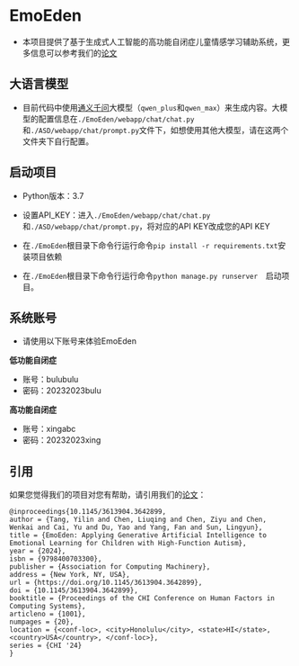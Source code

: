 # EmoEden

- 本项目提供了基于生成式人工智能的高功能自闭症儿童情感学习辅助系统，更多信息可以参考我们的[论文](https://dl.acm.org/doi/abs/10.1145/3613904.3642899)





## 大语言模型

- 目前代码中使用[通义千问](https://help.aliyun.com/zh/dashscope/developer-reference/api-details)大模型（`qwen_plus`和`qwen_max`）来生成内容。大模型的配置信息在`./EmoEden/webapp/chat/chat.py`和`./ASD/webapp/chat/prompt.py`文件下，如想使用其他大模型，请在这两个文件夹下自行配置。



## 启动项目

- Python版本：3.7

- 设置API_KEY：进入`./EmoEden/webapp/chat/chat.py`和`./ASD/webapp/chat/prompt.py`，将对应的API KEY改成您的API KEY

- 在`./EmoEden`根目录下命令行运行命令`pip install -r requirements.txt`安装项目依赖

- 在`./EmoEden`根目录下命令行运行命令`python manage.py runserver  `启动项目。

  

## 系统账号

- 请使用以下账号来体验EmoEden

**低功能自闭症**

- 账号：bulubulu
- 密码：20232023bulu

**高功能自闭症**

- 账号：xingabc
- 密码：20232023xing



## 引用

如果您觉得我们的项目对您有帮助，请引用我们的[论文](https://dl.acm.org/doi/abs/10.1145/3613904.3642899)：

    @inproceedings{10.1145/3613904.3642899,
    author = {Tang, Yilin and Chen, Liuqing and Chen, Ziyu and Chen, Wenkai and Cai, Yu and Du, Yao and Yang, Fan and Sun, Lingyun},
    title = {EmoEden: Applying Generative Artificial Intelligence to Emotional Learning for Children with High-Function Autism},
    year = {2024},
    isbn = {9798400703300},
    publisher = {Association for Computing Machinery},
    address = {New York, NY, USA},
    url = {https://doi.org/10.1145/3613904.3642899},
    doi = {10.1145/3613904.3642899},
    booktitle = {Proceedings of the CHI Conference on Human Factors in Computing Systems},
    articleno = {1001},
    numpages = {20},
    location = {<conf-loc>, <city>Honolulu</city>, <state>HI</state>, <country>USA</country>, </conf-loc>},
    series = {CHI '24}
    }
